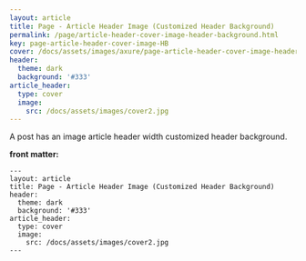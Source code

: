 ```yaml
---
layout: article
title: Page - Article Header Image (Customized Header Background)
permalink: /page/article-header-cover-image-header-background.html
key: page-article-header-cover-image-HB
cover: /docs/assets/images/axure/page-article-header-cover-image-header-background.jpg
header:
  theme: dark
  background: '#333'
article_header:
  type: cover
  image:
    src: /docs/assets/images/cover2.jpg
---
```


A post has an image article header width customized header background.

<!--more-->

<style>
  .page__header .header__brand path {
    fill: rgba(255, 255, 255, .95);
  }
</style>

**front matter:**

    ---
    layout: article
    title: Page - Article Header Image (Customized Header Background)
    header:
      theme: dark
      background: '#333'
    article_header:
      type: cover
      image:
        src: /docs/assets/images/cover2.jpg
    ---